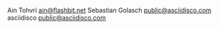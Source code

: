 Ain Tohvri <ain@flashbit.net>
Sebastian Golasch <public@asciidisco.com>
asciidisco <public@asciidisco.com>